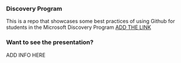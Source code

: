 ### Discovery Program

This is a repo that showcases some best practices of using Github for 
students in the Microsoft Discovery Program [ADD THE LINK](https://www.google.com)

### Want to see the presentation?

ADD INFO HERE